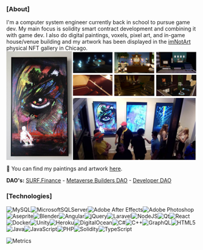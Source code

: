 ### [About]

I'm a computer system engineer currently back in school to pursue game dev.
My main focus is solidity smart contract development and combining it with game dev.
I also do digital paintings, voxels, pixel art, and in-game house/venue building and my artwork has been displayed in the [imNotArt](https://twitter.com/im_not_art) physical NFT gallery in Chicago.
<img src="https://raw.githubusercontent.com/trainerhol/trainerhol/master/banner.jpg" width="600px" align="center">

:art: You can find my paintings and artwork [here](https://opensea.io/collection/hol).

**DAO's:** [SURF.Finance](https://twitter.com/surf_defi) - [Metaverse Builders DAO](https://twitter.com/mb__DAO) - [Developer DAO](https://twitter.com/developer_dao)

### [Technologies]

![MySQL](https://img.shields.io/badge/mysql-%2300f.svg?style=for-the-badge&logo=mysql&logoColor=white)![MicrosoftSQLServer](https://img.shields.io/badge/Microsoft%20SQL%20Sever-CC2927?style=for-the-badge&logo=microsoft%20sql%20server&logoColor=white)![Adobe After Effects](https://img.shields.io/badge/Adobe%20After%20Effects-9999FF.svg?style=for-the-badge&logo=Adobe%20After%20Effects&logoColor=white)![Adobe Photoshop](https://img.shields.io/badge/adobe%20photoshop-%2331A8FF.svg?style=for-the-badge&logo=adobe%20photoshop&logoColor=white)![Aseprite](https://img.shields.io/badge/Aseprite-FFFFFF?style=for-the-badge&logo=Aseprite&logoColor=#7D929E)![Blender](https://img.shields.io/badge/blender-%23F5792A.svg?style=for-the-badge&logo=blender&logoColor=white)![Angular](https://img.shields.io/badge/angular-%23DD0031.svg?style=for-the-badge&logo=angular&logoColor=white)![jQuery](https://img.shields.io/badge/jquery-%230769AD.svg?style=for-the-badge&logo=jquery&logoColor=white)![Laravel](https://img.shields.io/badge/laravel-%23FF2D20.svg?style=for-the-badge&logo=laravel&logoColor=white)![NodeJS](https://img.shields.io/badge/node.js-6DA55F?style=for-the-badge&logo=node.js&logoColor=white)![Qt](https://img.shields.io/badge/Qt-%23217346.svg?style=for-the-badge&logo=Qt&logoColor=white)![React](https://img.shields.io/badge/react-%2320232a.svg?style=for-the-badge&logo=react&logoColor=%2361DAFB)![Docker](https://img.shields.io/badge/docker-%230db7ed.svg?style=for-the-badge&logo=docker&logoColor=white)![Unity](https://img.shields.io/badge/unity-%23000000.svg?style=for-the-badge&logo=unity&logoColor=white)![Heroku](https://img.shields.io/badge/heroku-%23430098.svg?style=for-the-badge&logo=heroku&logoColor=white)![DigitalOcean](https://img.shields.io/badge/DigitalOcean-%230167ff.svg?style=for-the-badge&logo=digitalOcean&logoColor=white)![C#](https://img.shields.io/badge/c%23-%23239120.svg?style=for-the-badge&logo=c-sharp&logoColor=white)![C++](https://img.shields.io/badge/c++-%2300599C.svg?style=for-the-badge&logo=c%2B%2B&logoColor=white)![GraphQL](https://img.shields.io/badge/-GraphQL-E10098?style=for-the-badge&logo=graphql&logoColor=white)![HTML5](https://img.shields.io/badge/html5-%23E34F26.svg?style=for-the-badge&logo=html5&logoColor=white)![Java](https://img.shields.io/badge/java-%23ED8B00.svg?style=for-the-badge&logo=java&logoColor=white)![JavaScript](https://img.shields.io/badge/javascript-%23323330.svg?style=for-the-badge&logo=javascript&logoColor=%23F7DF1E)![PHP](https://img.shields.io/badge/php-%23777BB4.svg?style=for-the-badge&logo=php&logoColor=white)![Solidity](https://img.shields.io/badge/Solidity-%23363636.svg?style=for-the-badge&logo=solidity&logoColor=white)![TypeScript](https://img.shields.io/badge/typescript-%23007ACC.svg?style=for-the-badge&logo=typescript&logoColor=white)

![Metrics](https://metrics.lecoq.io/TrainerHol?template=classic&repositories.forks=true&isocalendar=1&languages=1&stars=1&isocalendar.duration=full-year&languages.limit=8&languages.threshold=0%25&languages.colors=github&languages.sections=most-used&languages.indepth=false&languages.analysis.timeout=15&languages.categories=markup%2C%20programming&languages.recent.categories=markup%2C%20programming&languages.recent.load=300&languages.recent.days=14&stars.limit=4&config.timezone=America%2FLos_Angeles)
